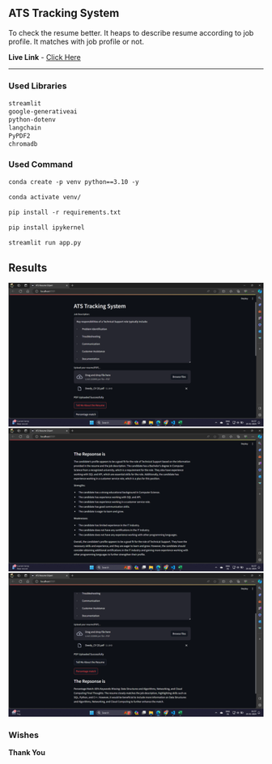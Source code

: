## ATS Tracking System

To check the resume better. It heaps to describe resume according to job profile. It matches with job profile or not.

**Live Link** - [Click Here](https://huggingface.co/spaces/xiakshay/Invoice_Text_Extrector)

---

### Used Libraries
```
streamlit
google-generativeai
python-dotenv
langchain
PyPDF2
chromadb
```

### Used Command

```
conda create -p venv python==3.10 -y
```

```
conda activate venv/
```

```
pip install -r requirements.txt
```

```
pip install ipykernel
```

```
streamlit run app.py
```

## Results
![](./Images/a.png)
![](./Images/b.png)
![](./Images/c.png)


### Wishes
**Thank You**